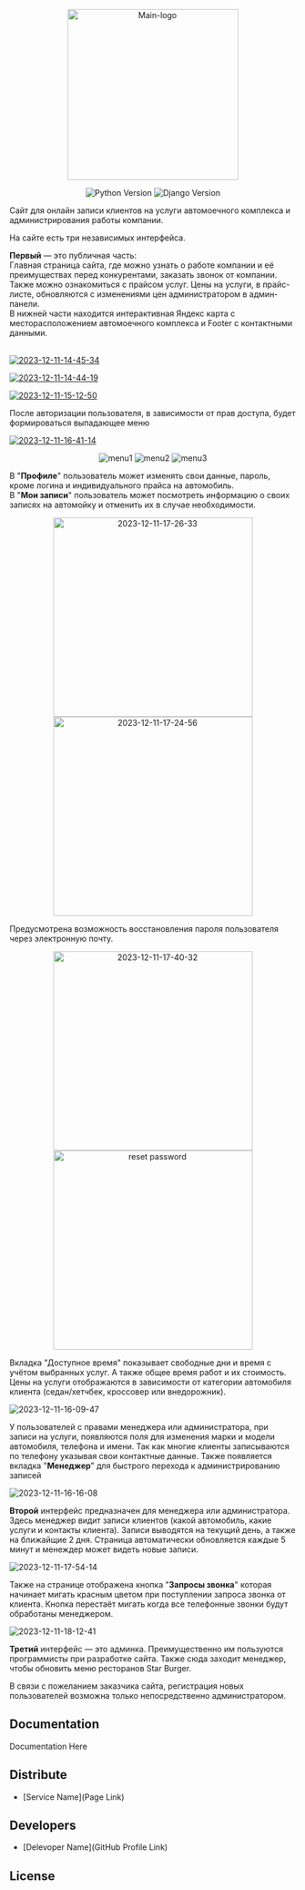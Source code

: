 <p align="center"><img src="https://i.ibb.co/xz62C9w/Main-logo.png" alt="Main-logo" border="0" width="300"></p>


<p align="center">
   <img src="https://img.shields.io/badge/Pyhton-3.11-orange)" alt="Python Version">
   <img src="https://img.shields.io/badge/Django-4.2.7-E86F00" alt="Django Version">
</p>

Сайт для онлайн записи клиентов на услуги автомоечного комплекса и администрирования работы компании.

На сайте есть три независимых интерфейса. 

**Первый** — это публичная часть: <br>Главная страница сайта, где можно узнать о работе компании и её преимуществах перед конкурентами, заказать звонок от компании. Также можно ознакомиться с прайсом услуг. 
Цены на услуги, в прайс-листе, обновляются с изменениями цен администратором в админ-панели.
<br>
В нижней части находится интерактивная Яндекс карта с месторасположением автомоечного комплекса и Footer с контактными данными. <br><br>

<a href="https://ibb.co/cYbFHt3"><img src="https://i.ibb.co/0sBMSZ2/2023-12-11-14-45-34.png" alt="2023-12-11-14-45-34" border="0"></a>

<a href="https://ibb.co/zRsYtkY"><img src="https://i.ibb.co/hWsjTqj/2023-12-11-14-44-19.png" alt="2023-12-11-14-44-19" border="0"></a>

<a href="https://ibb.co/XVm8qxs"><img src="https://i.ibb.co/b7pJk5B/2023-12-11-15-12-50.png" alt="2023-12-11-15-12-50" border="0"></a>

После авторизации пользователя, в зависимости от прав доступа, будет формироваться выпадающее меню

<a href="https://ibb.co/R9GdS4z"><img src="https://i.ibb.co/PNs0Yzw/2023-12-11-16-41-14.png" alt="2023-12-11-16-41-14" border="0"></a>
<p align="center">
<img src="https://i.ibb.co/8zBZCK4/menu1.png" alt="menu1" border="0">
<img src="https://i.ibb.co/ZcskyfV/menu2.png" alt="menu2" border="0">
<img src="https://i.ibb.co/MnHXS6H/menu3.png" alt="menu3" border="0"></p>

В "**Профиле**" пользователь может изменять свои данные, пароль, кроме логина и индивидуального прайса на автомобиль.<br>
В "**Мои записи**" пользователь может посмотреть информацию о своих записях на автомойку и отменить их в случае необходимости.

<p align="center">
<img src="https://i.ibb.co/rcGM93Z/2023-12-11-17-26-33.png" alt="2023-12-11-17-26-33" border="0" width="350">
<img src="https://i.ibb.co/DV7Nv3C/2023-12-11-17-24-56.png" alt="2023-12-11-17-24-56" border="0" width="350">
</p>

Предусмотрена возможность восстановления пароля пользователя через электронную почту.
<p align="center">
<img src="https://i.ibb.co/4RTXMPM/2023-12-11-17-40-32.png" alt="2023-12-11-17-40-32" border="0" width="350">
<img src="https://i.ibb.co/HYN6Dd0/2023-12-11-17-40-01.png" alt="reset password" border="0" width="350">
</p>

Вкладка "Доступное время" показывает свободные дни и время с учётом выбранных услуг.
А также общее время работ и их стоимость.
Цены на услуги отображаются в зависимости от категории автомобиля клиента (седан/хетчбек, кроссовер или внедорожник).

<img src="https://i.ibb.co/17fK1R4/2023-12-11-16-09-47.png" alt="2023-12-11-16-09-47" border="0">


У пользователей с правами менеджера или администратора, при записи на услуги, появляются поля для изменения марки и модели автомобиля, телефона и имени. Так как многие клиенты записываются по телефону указывая свои контактные данные.
Также появляется вкладка "**Менеджер**" для быстрого перехода к администрированию записей

<img src="https://i.ibb.co/r4wr00H/2023-12-11-16-16-08.png" alt="2023-12-11-16-16-08" border="0">

**Второй** интерфейс предназначен для менеджера или администратора. Здесь менеджер видит записи клиентов (какой автомобиль, какие услуги и контакты клиента).
Записи выводятся на текущий день, а также на ближайщие 2 дня.
Страница автоматически обновляется каждые 5 минут и менеждер может видеть новые записи.

<img src="https://i.ibb.co/VHWbQj3/2023-12-11-17-54-14.png" alt="2023-12-11-17-54-14" border="0">

Также на странице отображена кнопка "**Запросы звонка**" которая начинает мигать красным цветом при поступлении запроса звонка от клиента. Кнопка перестаёт мигать когда все телефонные звонки будут обработаны менеджером.

<img src="https://i.ibb.co/p0kc7Rg/2023-12-11-18-12-41.png" alt="2023-12-11-18-12-41" border="0">

**Третий** интерфейс — это админка. Преимущественно им пользуются программисты при разработке сайта. Также сюда заходит менеджер, чтобы обновить меню ресторанов Star Burger.

В связи с пожеланием заказчика сайта, регистрация новых пользователей возможна только непосредственно администратором.<br>
## Documentation

Documentation Here

## Distribute

- [Service Name](Page Link)


## Developers

- [Delevoper Name](GitHub Profile Link)

## License
